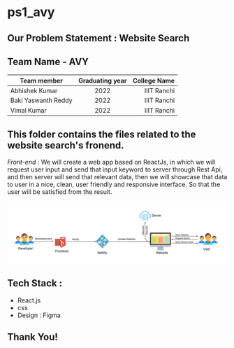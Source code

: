 # ps1_avy

## Our Problem Statement : Website Search

## Team Name - AVY

| Team member         | Graduating year | College Name |
| ------------------- | :-------------: | -----------: |
| Abhishek Kumar      |      2022       |  IIIT Ranchi |
| Baki Yaswanth Reddy |      2022       |  IIIT Ranchi |
| Vimal Kumar         |      2022       |  IIIT Ranchi |

## This folder contains the files related to the website search's fronend.

_Front-end :_ We will create a web app based on ReactJs, in which we will request user input and send that input keyword to server through Rest Api, and then server will send that relevant data, then we will showcase that data to user in a nice, clean, user friendly and responsive interface. So that the user will be satisfied from the result.

![Front-end](../assets/frontend.png)

## Tech Stack :

- React.js
- css
- Design : Figma

## Thank You!
